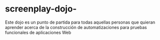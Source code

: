 # screenplay-dojo-
Este dojo es un punto de partida para todas aquellas personas que quieran aprender acerca de la construcción de automatizaciones para pruebas funcionales de aplicaciones Web
